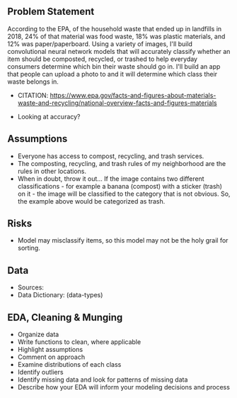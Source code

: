 ## Problem Statement  
According to the EPA, of the household waste that ended up in landfills in 2018, 24% of that material was food waste, 18% was plastic materials, and 12% was paper/paperboard. Using a variety of images, I'll build convolutional neural network models that will accurately classify whether an item should be composted, recycled, or trashed to help everyday consumers determine which bin their waste should go in. I'll build an app that people can upload a photo to and it will determine which class their waste belongs in.

* CITATION: https://www.epa.gov/facts-and-figures-about-materials-waste-and-recycling/national-overview-facts-and-figures-materials

* Looking at accuracy?  

## Assumptions  
* Everyone has access to compost, recycling, and trash services.  
* The composting, recycling, and trash rules of my neighborhood are the rules in other locations.  
* When in doubt, throw it out... If the image contains two different classifications - for example a banana (compost) with a sticker (trash) on it - the image will be classified to the category that is not obvious. So, the example above would be categorized as trash.  
  
## Risks
* Model may misclassify items, so this model may not be the holy grail for sorting.  
  
## Data  
* Sources:  
* Data Dictionary: (data-types)  
  
## EDA, Cleaning & Munging  
* Organize data
* Write functions to clean, where applicable
* Highlight assumptions
* Comment on approach
* Examine distributions of each class
* Identify outliers
* Identify missing data and look for patterns of missing data
* Describe how your EDA will inform your modeling decisions and process